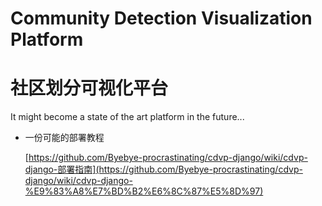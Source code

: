 # Community Detection Visualization Platform

# 社区划分可视化平台

It might become a state of the art platform in the future...

- 一份可能的部署教程

  [https://github.com/Byebye-procrastinating/cdvp-django/wiki/cdvp-django-部署指南](https://github.com/Byebye-procrastinating/cdvp-django/wiki/cdvp-django-%E9%83%A8%E7%BD%B2%E6%8C%87%E5%8D%97)